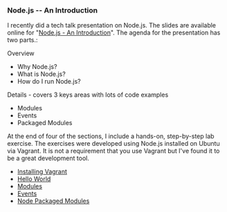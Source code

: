 ### Node.js -- An Introduction

I recently did a tech talk presentation on Node.js.
The slides are available online for "[Node.js - An Introduction](http://slides.com/rkiel/node-js-intro#/)".
The agenda for the presentation has two parts.:

Overview
* Why Node.js?
* What is Node.js?
* How do I run Node.js?

Details - covers 3 keys areas with lots of code examples
* Modules
* Events
* Packaged Modules

At the end of four of the sections, I include a hands-on, step-by-step lab exercise.
The exercises were developed using Node.js installed on Ubuntu via Vagrant.
It is not a requirement that you use Vagrant but I've found it to be a great development tool.

* [Installing Vagrant](https://github.com/rkiel/node-intro/wiki/Lab-:-Installing-Vagrant)
* [Hello World](https://github.com/rkiel/node-intro/wiki/Lab--:--Hello-World)
* [Modules](https://github.com/rkiel/node-intro/wiki/Lab-:-Modules)
* [Events](https://github.com/rkiel/node-intro/wiki/Lab-:-Events)
* [Node Packaged Modules](https://github.com/rkiel/node-intro/wiki/Lab-:-npm)
